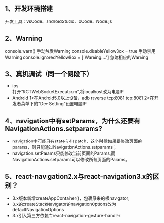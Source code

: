## 1、开发环境搭建
开发工具：vsCode、androidStudio、xCode、Node.js
## 2、Warning
console.warn()  手动触发Warning
console.disableYellowBox = true  手动禁用Warning
console.ignoredYellowBox = ['Warning:...']  忽略相应的Warning
## 3、真机调试（同一个网段下）
* ios  
打开"RCTWebSocketExecutor.m",将localhost改为电脑IP
* Android
1>在Android5.0以上设备，adb reverse tcp:8081 tcp:8081
2>在开发者菜单下的"Dev Setting"设置电脑IP
## 4、navigation中有setParams，为什么还要有NavigationActions.setparams?
* navigation中可能只有state与dispatch，这个时候如果要修改页面的params，则只能通过NavigationActions.setparams；
* navigation.setParams只能修改当前页面的Params,而NavigationActions.setparams可以修改所有页面的Params。
## 5、react-navigation2.x与react-navigation3.x的区别？
* 3.x版本新增createAppContainer()，包裹原来的根navigator;
* 3.x的createStackNavigator的navigationOptions改为defaultNavigationOptions
* 3.x引入第三方依赖库react-navigation-gesture-handler
